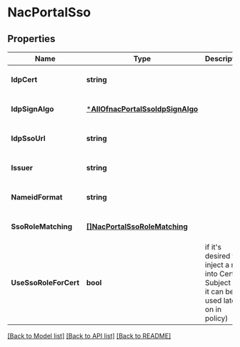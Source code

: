 # NacPortalSso

## Properties
Name | Type | Description | Notes
------------ | ------------- | ------------- | -------------
**IdpCert** | **string** |  | [optional] [default to null]
**IdpSignAlgo** | [***AllOfnacPortalSsoIdpSignAlgo**](AllOfnacPortalSsoIdpSignAlgo.md) |  | [optional] [default to null]
**IdpSsoUrl** | **string** |  | [optional] [default to null]
**Issuer** | **string** |  | [optional] [default to null]
**NameidFormat** | **string** |  | [optional] [default to null]
**SsoRoleMatching** | [**[]NacPortalSsoRoleMatching**](nac_portal_sso_role_matching.md) |  | [optional] [default to null]
**UseSsoRoleForCert** | **bool** | if it&#x27;s desired to inject a role into Cert&#x27;s Subject (so it can be used later on in policy) | [optional] [default to null]

[[Back to Model list]](../README.md#documentation-for-models) [[Back to API list]](../README.md#documentation-for-api-endpoints) [[Back to README]](../README.md)

